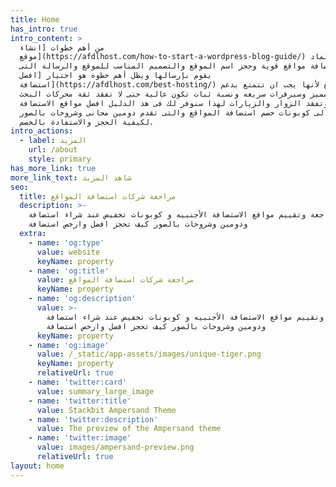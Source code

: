 ```yaml
---
title: Home
has_intro: true
intro_content: >
  من أهم خطوات [انشاء
  موقع](https://afdlhost.com/how-to-start-a-wordpress-blog-guide/) هو الاعتماد
  على استضافة مواقع قوية وحجز اسم الموقع والتصميم المناسب للموقع والرسالة التى
  يقوم بإرسالها ويظل أهم خطوه هو اختيار [افضل
  استضافة](https://afdlhost.com/best-hosting/) للموقع لأنها يجب ان تتمتع بدعم
  فنى مميز وسيرفرات سريعه ونسبة ثبات تكون عالية حتى لا تفقد ثقة محركات البحث
  وتفقد الزوار والزيارات لهذا سنوفر لك فى هذ الدليل افضل مواقع الاستضافة
  بالاضافة الى كوبونات خصم استضافة المواقع والتى تقدم دومين مجانى وشروحات بالصور
  لكيفية الحجز والاستفادة بالخصم.
intro_actions:
  - label: المزيد
    url: /about
    style: primary
has_more_link: true
more_link_text: شاهد المزيد
seo:
  title: مراجعة شركات استضافة المواقع
  description: >-
    مراجعة وتقييم مواقع الاستضافة الأجنبيه و كوبونات تخفيض عند شراء استضافة
    ودومين وشروحات بالصور كيف تحجز افضل وارخص استضافة
  extra:
    - name: 'og:type'
      value: website
      keyName: property
    - name: 'og:title'
      value: مراجعة شركات استضافة المواقع
      keyName: property
    - name: 'og:description'
      value: >-
        مراجعة وتقييم مواقع الاستضافة الأجنبيه و كوبونات تخفيض عند شراء استضافة
        ودومين وشروحات بالصور كيف تحجز افضل وارخص استضافة
      keyName: property
    - name: 'og:image'
      value: /_static/app-assets/images/unique-tiger.png
      keyName: property
      relativeUrl: true
    - name: 'twitter:card'
      value: summary_large_image
    - name: 'twitter:title'
      value: Stackbit Ampersand Theme
    - name: 'twitter:description'
      value: The preview of the Ampersand theme
    - name: 'twitter:image'
      value: images/ampersand-preview.png
      relativeUrl: true
layout: home
---
```

